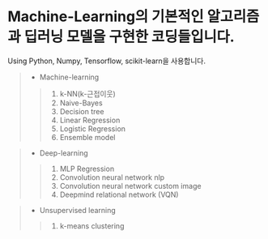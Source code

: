Machine-Learning의 기본적인 알고리즘과 딥러닝 모델을 구현한 코딩들입니다.
================
Using Python, Numpy, Tensorflow, scikit-learn을 사용합니다.


>* Machine-learning
>>1. k-NN(k-근접이웃)
>>2. Naive-Bayes
>>3. Decision tree
>>4. Linear Regression
>>5. Logistic Regression
>>6. Ensemble model

>* Deep-learning
>>1. MLP Regression
>>2. Convolution neural network nlp
>>3. Convolution neural network custom image
>>4. Deepmind relational network (VQN)

>* Unsupervised learning
>>1. k-means clustering
